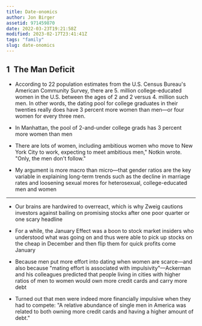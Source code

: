 ```yaml
---
title: Date-onomics
author: Jon Birger
assetid: 971459870
date: 2022-03-23T19:21:58Z
modified: 2023-02-17T23:41:41Z
tags: "family"
slug: date-onomics
---
```


## 1 The Man Deficit

*  According to 22 population estimates from the U.S. Census Bureau's American Community Survey, there are 5. million college-educated women in the U.S. between the ages of 2 and 2 versus 4. million such men. In other words, the dating pool for college graduates in their twenties really does have 3 percent more women than men—or four women for every three men.

*  In Manhattan, the pool of 2-and-under college grads has 3 percent more women than men

*  There are lots of women, including ambitious women who move to New York City to work, expecting to meet ambitious men," Notkin wrote. "Only, the men don't follow."

*  My argument is more macro than micro—that gender ratios are the key variable in explaining long-term trends such as the decline in marriage rates and loosening sexual mores for heterosexual, college-educated men and women

---

*  Our brains are hardwired to overreact, which is why Zweig cautions investors against bailing on promising stocks after one poor quarter or one scary headline

*  For a while, the January Effect was a boon to stock market insiders who understood what was going on and thus were able to pick up stocks on the cheap in December and then flip them for quick profits come January

*  Because men put more effort into dating when women are scarce—and also because "mating effort is associated with impulsivity"—Ackerman and his colleagues predicted that people living in cities with higher ratios of men to women would own more credit cards and carry more debt

*  Turned out that men were indeed more financially impulsive when they had to compete: "A relative abundance of single men in America was related to both owning more credit cards and having a higher amount of debt."

